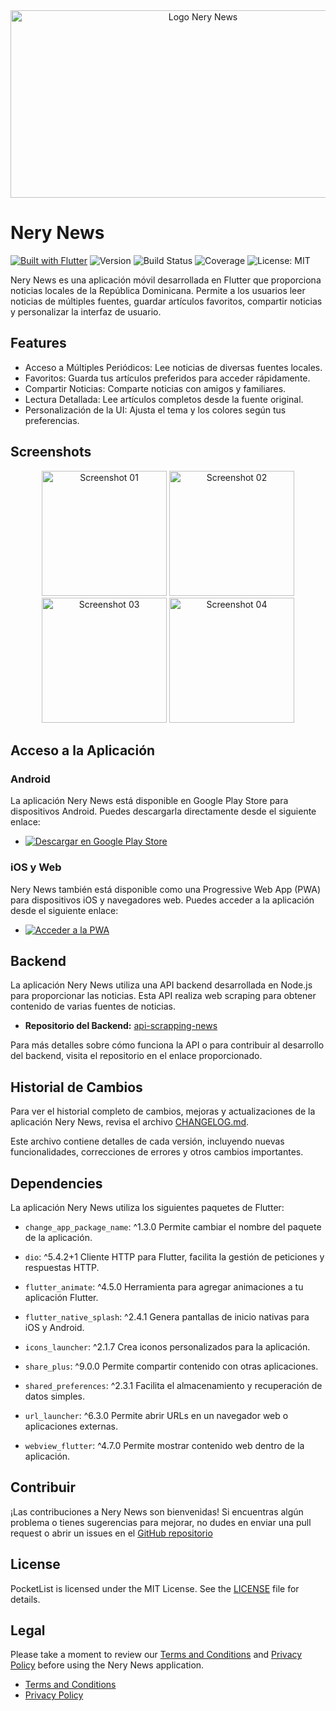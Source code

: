 <div align="center">
  <img src="https://github.com/neryad/rd_loca_news/blob/dev/assets/nerylogoR.png?raw=true" 
       alt="Logo Nery News" 
       width="600" 
       height="300">
</div>


# Nery News
[![Built with Flutter](https://img.shields.io/badge/Built_with-Flutter-blue.svg)](https://flutter.dev/)
![Version](https://img.shields.io/badge/Version-1.0.0-blue)
![Build Status](https://img.shields.io/badge/Build-Passing-brightgreen)
![Coverage](https://img.shields.io/badge/Coverage-90%25-brightgreen)
![License: MIT](https://img.shields.io/badge/License-MIT-yellow.svg)

Nery News es una aplicación móvil desarrollada en Flutter que proporciona noticias locales de la República Dominicana. Permite a los usuarios leer noticias de múltiples fuentes, guardar artículos favoritos, compartir noticias y personalizar la interfaz de usuario.

## Features

- Acceso a Múltiples Periódicos: Lee noticias de diversas fuentes locales.
- Favoritos: Guarda tus artículos preferidos para acceder rápidamente.
- Compartir Noticias: Comparte noticias con amigos y familiares.
- Lectura Detallada: Lee artículos completos desde la fuente original.
- Personalización de la UI: Ajusta el tema y los colores según tus preferencias.

## Screenshots
<div align="center">
  <img src="https://github.com/user-attachments/assets/6a44eff3-a44a-431a-971f-3872c3a864f1" 
       alt="Screenshot 01" 
       width="200" 
       height="auto">
  <img src="https://github.com/user-attachments/assets/939644f2-5af2-4db8-b5bd-4ed1db891208" 
       alt="Screenshot 02" 
       width="200" 
       height="auto">
  <img src="https://github.com/user-attachments/assets/3aceda41-1bc5-4173-94be-a35bc764b88a" 
       alt="Screenshot 03" 
       width="200" 
       height="auto">
  <img src="https://github.com/user-attachments/assets/44c95173-a323-4686-8aeb-3f52e66932a5" 
       alt="Screenshot 04" 
       width="200" 
       height="auto">
</div>

## Acceso a la Aplicación

### Android

La aplicación Nery News está disponible en Google Play Store para dispositivos Android. Puedes descargarla directamente desde el siguiente enlace:

- [![Descargar en Google Play Store](https://img.shields.io/badge/Google%20Play-Download-brightgreen)](enlace_a_play_store)

### iOS y Web

Nery News también está disponible como una Progressive Web App (PWA) para dispositivos iOS y navegadores web. Puedes acceder a la aplicación desde el siguiente enlace:

- [![Acceder a la PWA](https://img.shields.io/badge/PWA-Access%20Now-blue)](https://nerynews.netlify.app/)


## Backend

La aplicación Nery News utiliza una API backend desarrollada en Node.js para proporcionar las noticias. Esta API realiza web scraping para obtener contenido de varias fuentes de noticias.

- **Repositorio del Backend:** [api-scrapping-news](https://github.com/neryad/api-scrapping-news)

Para más detalles sobre cómo funciona la API o para contribuir al desarrollo del backend, visita el repositorio en el enlace proporcionado.

## Historial de Cambios

Para ver el historial completo de cambios, mejoras y actualizaciones de la aplicación Nery News, revisa el archivo [CHANGELOG.md](./CHANGELOG.md).

Este archivo contiene detalles de cada versión, incluyendo nuevas funcionalidades, correcciones de errores y otros cambios importantes.



## Dependencies

La aplicación Nery News utiliza los siguientes paquetes de Flutter:

- `change_app_package_name`: ^1.3.0
Permite cambiar el nombre del paquete de la aplicación.

- `dio`: ^5.4.2+1
Cliente HTTP para Flutter, facilita la gestión de peticiones y respuestas HTTP.

- `flutter_animate`: ^4.5.0
Herramienta para agregar animaciones a tu aplicación Flutter.

- `flutter_native_splash`: ^2.4.1
Genera pantallas de inicio nativas para iOS y Android.

- `icons_launcher`: ^2.1.7
Crea iconos personalizados para la aplicación.

- `share_plus`: ^9.0.0
Permite compartir contenido con otras aplicaciones.

- `shared_preferences`: ^2.3.1
Facilita el almacenamiento y recuperación de datos simples.

- `url_launcher`: ^6.3.0
Permite abrir URLs en un navegador web o aplicaciones externas.

- `webview_flutter`: ^4.7.0
Permite mostrar contenido web dentro de la aplicación.

## Contribuir

¡Las contribuciones a Nery News son bienvenidas! Si encuentras algún problema o tienes sugerencias para mejorar, no dudes en enviar una pull request o abrir un issues  en el [GitHub repositorio](https://github.com/neryad/rd_loca_news)

## License

PocketList is licensed under the MIT License. See the [LICENSE](/LICENSE) file for details.

## Legal

Please take a moment to review our [Terms and Conditions](./TERMS_AND_CONDITIONS.md) and [Privacy Policy](./PRIVACY_POLICY.md) before using the Nery News application.

- [Terms and Conditions](./TERMS_AND_CONDITIONS.md)
- [Privacy Policy](./PRIVACY_POLICY.md)

